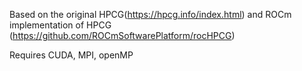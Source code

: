 Based on the original HPCG(https://hpcg.info/index.html) 
and ROCm implementation of HPCG (https://github.com/ROCmSoftwarePlatform/rocHPCG)

Requires CUDA, MPI, openMP
